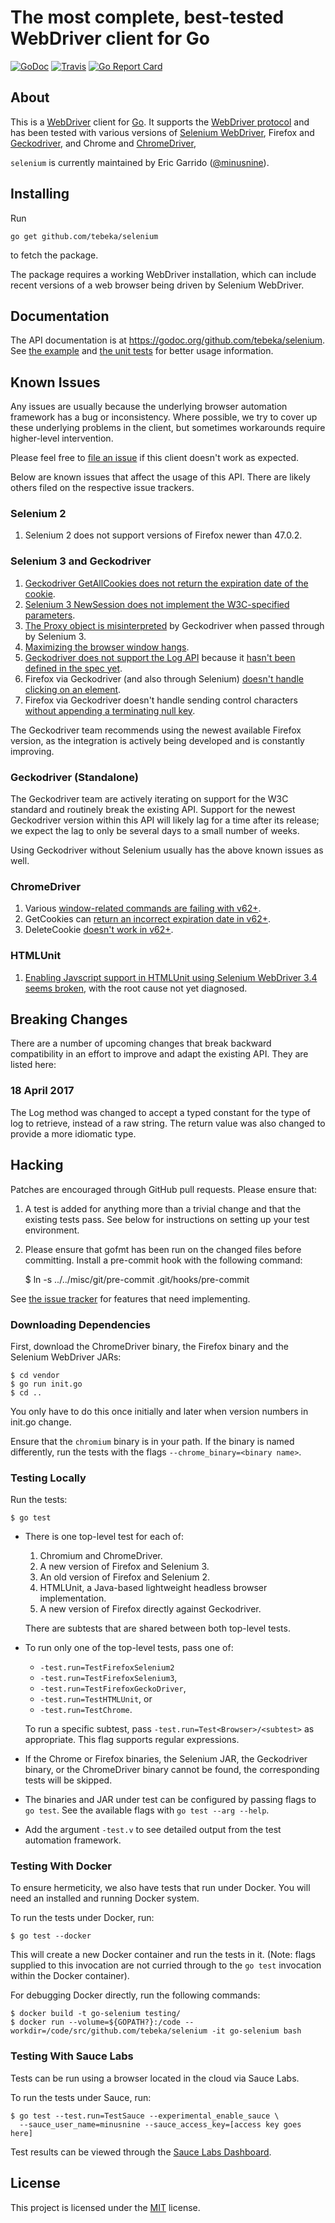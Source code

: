 # The most complete, best-tested WebDriver client for Go

[![GoDoc](https://godoc.org/github.com/tebeka/selenium?status.svg)](https://godoc.org/github.com/tebeka/selenium)
[![Travis](https://travis-ci.org/tebeka/selenium.svg?branch=master)](https://travis-ci.org/tebeka/selenium)
[![Go Report Card](https://goreportcard.com/badge/github.com/tebeka/selenium)](https://goreportcard.com/report/github.com/tebeka/selenium)

## About

This is a [WebDriver][selenium] client for [Go][go]. It supports the [WebDriver
protocol][webdriver] and has been tested with various versions of [Selenium
WebDriver][selenium], Firefox and [Geckodriver][geckodriver], and Chrome and
[ChromeDriver][chromedriver], 

`selenium` is currently maintained by Eric Garrido ([@minusnine][minusnine]).

[selenium]: http://seleniumhq.org/
[webdriver]: https://www.w3.org/TR/webdriver/
[go]: http://golang.org/
[server]: http://seleniumhq.org/download/
[geckodriver]: https://github.com/mozilla/geckodriver
[chromedriver]: https://sites.google.com/a/chromium.org/chromedriver/
[minusnine]: http://github.com/minusnine

## Installing

Run

    go get github.com/tebeka/selenium

to fetch the package.

The package requires a working WebDriver installation, which can include recent
versions of a web browser being driven by Selenium WebDriver.

## Documentation

The API documentation is at https://godoc.org/github.com/tebeka/selenium. See
[the example](https://github.com/tebeka/selenium/blob/master/example_test.go)
and [the unit
tests](https://github.com/tebeka/selenium/blob/master/remote_test.go) for
better usage information.

## Known Issues

Any issues are usually because the underlying browser automation framework has
a bug or inconsistency. Where possible, we try to cover up these underlying
problems in the client, but sometimes workarounds require higher-level
intervention.

Please feel free to [file an issue][issue] if this client doesn't work as
expected.

[issue]: https://github.com/tebeka/selenium/issues/new

Below are known issues that affect the usage of this API. There are likely
others filed on the respective issue trackers.

### Selenium 2

1. Selenium 2 does not support versions of Firefox newer than 47.0.2.

### Selenium 3 and Geckodriver

1. [Geckodriver GetAllCookies does not return the expiration date of the
   cookie](https://github.com/mozilla/geckodriver/issues/463).
2. [Selenium 3 NewSession does not implement the W3C-specified
   parameters](https://github.com/SeleniumHQ/selenium/issues/2827).
3. [The Proxy object is
   misinterpreted](https://github.com/mozilla/geckodriver/issues/490) by
   Geckodriver when passed through by Selenium 3.
4. [Maximizing the browser window
   hangs](https://github.com/mozilla/geckodriver/issues/703).
5. [Geckodriver does not support the Log
   API](https://github.com/mozilla/geckodriver/issues/284) because it [hasn't
   been defined in the spec yet](https://github.com/w3c/webdriver/issues/406).
6. Firefox via Geckodriver (and also through Selenium) [doesn't handle clicking
   on an element](https://github.com/mozilla/geckodriver/issues/322).
7. Firefox via Geckodriver doesn't handle sending control characters [without
   appending a terminating null
   key](https://github.com/mozilla/geckodriver/issues/665).

The Geckodriver team recommends using the newest available Firefox version, as
the integration is actively being developed and is constantly improving.

### Geckodriver (Standalone)

The Geckodriver team are actively iterating on support for the W3C standard and
routinely break the existing API. Support for the newest Geckodriver version
within this API will likely lag for a time after its release; we expect the lag
to only be several days to a small number of weeks.

Using Geckodriver without Selenium usually has the above known issues as well.

### ChromeDriver

1. Various [window-related commands are failing with
	 v62+](https://bugs.chromium.org/p/chromedriver/issues/detail?id=1918).
2. GetCookies can [return an incorrect expiration date in
	 v62+](https://bugs.chromium.org/p/chromedriver/issues/detail?id=1949).
3. DeleteCookie [doesn't work in
	 v62+](https://bugs.chromium.org/p/chromedriver/issues/detail?id=1950).

### HTMLUnit

1. [Enabling Javscript support in HTMLUnit using Selenium WebDriver 3.4 seems
   broken](https://github.com/tebeka/selenium/issues/61), with the root cause
   not yet diagnosed.

## Breaking Changes

There are a number of upcoming changes that break backward compatibility in an
effort to improve and adapt the existing API. They are listed here:

### 18 April 2017

The Log method was changed to accept a typed constant for the type of log to
retrieve, instead of a raw string. The return value was also changed to provide
a more idiomatic type.

## Hacking

Patches are encouraged through GitHub pull requests. Please ensure that: 

1. A test is added for anything more than a trivial change and that the
   existing tests pass. See below for instructions on setting up your test
   environment.
2. Please ensure that gofmt has been run on the changed files before
   committing. Install a pre-commit hook with the following command:

     $ ln -s ../../misc/git/pre-commit .git/hooks/pre-commit

See [the issue tracker][issues] for features that need implementing.

[issues]: https://github.com/tebeka/selenium/issues

### Downloading Dependencies

First, download the ChromeDriver binary, the Firefox binary and the Selenium
WebDriver JARs:

    $ cd vendor
    $ go run init.go
    $ cd ..

You only have to do this once initially and later when version numbers in
init.go change.

Ensure that the `chromium` binary is in your path. If the binary is named
differently, run the tests with the flags `--chrome_binary=<binary name>`.

### Testing Locally

Run the tests:

    $ go test 

* There is one top-level test for each of:
    1. Chromium and ChromeDriver.
    2. A new version of Firefox and Selenium 3.
    3. An old version of Firefox and Selenium 2.
    4. HTMLUnit, a Java-based lightweight headless browser implementation.
    5. A new version of Firefox directly against Geckodriver.
    
  There are subtests that are shared between both top-level tests.

* To run only one of the top-level tests, pass one of:

    * `-test.run=TestFirefoxSelenium2`
    * `-test.run=TestFirefoxSelenium3`,
    * `-test.run=TestFirefoxGeckoDriver`,
    * `-test.run=TestHTMLUnit`, or
    * `-test.run=TestChrome`.

  To run a specific subtest, pass `-test.run=Test<Browser>/<subtest>` as
  appropriate. This flag supports regular expressions.

* If the Chrome or Firefox binaries, the Selenium JAR, the Geckodriver binary,
  or the ChromeDriver binary cannot be found, the corresponding tests will be
  skipped.

* The binaries and JAR under test can be configured by passing flags to `go
  test`. See the available flags with `go test --arg --help`.

* Add the argument `-test.v` to see detailed output from the test automation
  framework.

### Testing With Docker

To ensure hermeticity, we also have tests that run under Docker. You will need
an installed and running Docker system.

To run the tests under Docker, run:

    $ go test --docker

This will create a new Docker container and run the tests in it. (Note: flags
supplied to this invocation are not curried through to the `go test` invocation
within the Docker container).

For debugging Docker directly, run the following commands:

    $ docker build -t go-selenium testing/
    $ docker run --volume=${GOPATH?}:/code --workdir=/code/src/github.com/tebeka/selenium -it go-selenium bash

### Testing With Sauce Labs

Tests can be run using a browser located in the cloud via Sauce Labs.

To run the tests under Sauce, run:

    $ go test --test.run=TestSauce --experimental_enable_sauce \
      --sauce_user_name=minusnine --sauce_access_key=[access key goes here]

Test results can be viewed through the [Sauce Labs
Dashboard](https://saucelabs.com/beta/dashboard/tests).

## License

This project is licensed under the [MIT][mit] license.

[mit]: https://raw.githubusercontent.com/tebeka/selenium/master/LICENSE
